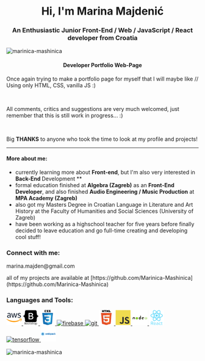 <h1 align="center">Hi, I'm Marina Majdenić</h1>
<h3 align="center">An Enthusiastic Junior Front-End / Web / JavaScript / React developer from Croatia</h3>

<p align="left"> <img src="https://komarev.com/ghpvc/?username=marinica-mashinica&label=Profile%20views&color=0e75b6&style=flat" alt="marinica-mashinica" /> </p>

<h4 align="center">Developer Portfolio Web-Page</h4>
<p> Once again trying to make a portfolio page for myself that I will maybe like // Using only HTML, CSS, vanilla JS :)</p>
</br>
<p>All comments, critics and suggestions are very much welcomed, just remember that this is still work in progress... :)</p>
</br>
<p>Big <b>THANKS</b> to anyone who took the time to look at my profile and projects!</p>
<hr>

<h4>More about me:</h4>
<ul list-style-type="disc">
<li>currently learning more about <b>Front-end</b>, but I'm also very interested in <b>Back-End </b>Development ** </li>
<li>formal education finished at <b>Algebra (Zagreb)</b> as an <b>Front-End Developer</b>, and also finished <b>Audio Engineering / Music Production</b> at <b>MPA Academy (Zagreb)</b> </li>
<li>also got my Masters Degree in Croatian Language in Literature and Art History at the Faculty of Humanities and Social Sciences (University of Zagreb) </li>
<li>have been working as a highschool teacher for five years before finally decided to leave education and go full-time creating and developing cool stuff!</li>

</ul>

<h3 align="left">Connect with me:</h3>
<p align="left">marina.majden@gmail.com
</p>
<p>all of my projects are available at [https://github.com/Marinica-Mashinica](https://github.com/Marinica-Mashinica) </p>

<h3 align="left">Languages and Tools:</h3>
<p align="left"> <a href="https://aws.amazon.com" target="_blank" rel="noreferrer"> <img src="https://raw.githubusercontent.com/devicons/devicon/master/icons/amazonwebservices/amazonwebservices-original-wordmark.svg" alt="aws" width="40" height="40"/> </a> <a href="https://getbootstrap.com" target="_blank" rel="noreferrer"> <img src="https://raw.githubusercontent.com/devicons/devicon/master/icons/bootstrap/bootstrap-plain-wordmark.svg" alt="bootstrap" width="40" height="40"/> </a> <a href="https://www.w3schools.com/css/" target="_blank" rel="noreferrer"> <img src="https://raw.githubusercontent.com/devicons/devicon/master/icons/css3/css3-original-wordmark.svg" alt="css3" width="40" height="40"/> </a> <a href="https://firebase.google.com/" target="_blank" rel="noreferrer"> <img src="https://www.vectorlogo.zone/logos/firebase/firebase-icon.svg" alt="firebase" width="40" height="40"/> </a> <a href="https://git-scm.com/" target="_blank" rel="noreferrer"> <img src="https://www.vectorlogo.zone/logos/git-scm/git-scm-icon.svg" alt="git" width="40" height="40"/> </a> <a href="https://www.w3.org/html/" target="_blank" rel="noreferrer"> <img src="https://raw.githubusercontent.com/devicons/devicon/master/icons/html5/html5-original-wordmark.svg" alt="html5" width="40" height="40"/> </a> <a href="https://developer.mozilla.org/en-US/docs/Web/JavaScript" target="_blank" rel="noreferrer"> <img src="https://raw.githubusercontent.com/devicons/devicon/master/icons/javascript/javascript-original.svg" alt="javascript" width="40" height="40"/> </a> <a href="https://nodejs.org" target="_blank" rel="noreferrer"> <img src="https://raw.githubusercontent.com/devicons/devicon/master/icons/nodejs/nodejs-original-wordmark.svg" alt="nodejs" width="40" height="40"/> </a> <a href="https://reactjs.org/" target="_blank" rel="noreferrer"> <img src="https://raw.githubusercontent.com/devicons/devicon/master/icons/react/react-original-wordmark.svg" alt="react" width="40" height="40"/> </a> <a href="https://www.tensorflow.org" target="_blank" rel="noreferrer"> <img src="https://www.vectorlogo.zone/logos/tensorflow/tensorflow-icon.svg" alt="tensorflow" width="40" height="40"/> </a> <a href="https://webpack.js.org" target="_blank" rel="noreferrer"> <img src="https://raw.githubusercontent.com/devicons/devicon/d00d0969292a6569d45b06d3f350f463a0107b0d/icons/webpack/webpack-original-wordmark.svg" alt="webpack" width="40" height="40"/> </a> </p>

<p><img align="center" src="https://github-readme-stats.vercel.app/api/top-langs?username=marinica-mashinica&show_icons=true&locale=en&layout=compact" alt="marinica-mashinica" /></p>
